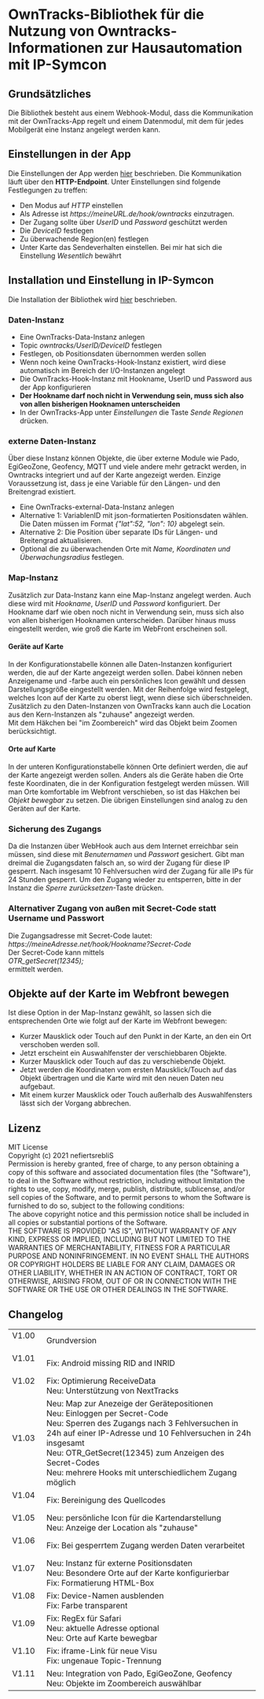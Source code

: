 <!DOCTYPE html>
<html lang="de">
  <head>
    <meta charset="utf-8">
	<meta name="viewport" content="width=device-width">
  </head>

  <body>
	<h1>OwnTracks-Bibliothek für die Nutzung von Owntracks-Informationen zur Hausautomation mit IP-Symcon</h1>
	<h2>Grundsätzliches</h2>
	Die Bibliothek besteht aus einem Webhook-Modul, dass die Kommunikation mit der OwnTracks-App regelt und einem Datenmodul, mit dem für jedes Mobilgerät eine Instanz angelegt werden kann. 
	<h2>Einstellungen in der App</h2>
	Die Einstellungen der App werden <a href="https://owntracks.org/booklet/">hier</a> beschrieben. Die Kommunikation läuft über den <b>HTTP-Endpoint</b>. 
	Unter Einstellungen sind folgende Festlegungen zu treffen:
	<ul>
		<li>Den Modus auf <i>HTTP</i> einstellen</li>
		<li>Als Adresse ist <i>https://meineURL.de/hook/owntracks</i> einzutragen.</li>
		<li>Der Zugang sollte über <i>UserID</i> und <i>Password</i> geschützt werden</li>
		<li>Die <i>DeviceID</i> festlegen</li>
		<li>Zu überwachende Region(en) festlegen</li>
		<li>Unter Karte das Sendeverhalten einstellen. Bei mir hat sich die Einstellung <i>Wesentlich</i> bewährt</li>
	</ul> 
	<h2>Installation und Einstellung in IP-Symcon</h2>
	Die Installation der Bibliothek wird <a href="https://www.symcon.de/service/dokumentation/komponenten/verwaltungskonsole/module-store/">hier</a> beschrieben.
	<h3>Daten-Instanz</h3>
	<ul>
		<li>Eine OwnTracks-Data-Instanz anlegen</li>
		<li>Topic <i>owntracks/UserID/DeviceID</i> festlegen</li>
		<li>Festlegen, ob Positionsdaten übernommen werden sollen</li>
		<li>Wenn noch keine OwnTracks-Hook-Instanz existiert, wird diese automatisch im Bereich der I/O-Instanzen angelegt</li>
		<li>Die OwnTracks-Hook-Instanz mit Hookname, UserID und Password aus der App konfigurieren</li>
		<li><b>Der Hookname darf noch nicht in Verwendung sein, muss sich also von allen bisherigen Hooknamen unterscheiden</b></li>
		<li>In der OwnTracks-App unter <i>Einstellungen</i> die Taste <i>Sende Regionen</i> drücken.</li>
	</ul> 
	<h3>externe Daten-Instanz</h3>
	Über diese Instanz können Objekte, die über externe Module wie Pado, EgiGeoZone, Geofency, MQTT und viele andere mehr getrackt werden, in Owntracks integriert und auf der Karte angezeigt werden. Einzige Voraussetzung ist, dass je eine Variable für den Längen- und den Breitengrad existiert.
	<ul>
		<li>Eine OwnTracks-external-Data-Instanz anlegen</li>
		<li>Alternative 1: VariablenID mit json-formatierten Positionsdaten wählen. Die Daten müssen im Format <i>{"lat":52, "lon": 10}</i> abgelegt sein.</li>
		<li>Alternative 2: Die Position über separate IDs für Längen- und Breitengrad aktualisieren.</li>
		<li>Optional die zu überwachenden Orte mit <i>Name, Koordinaten und Überwachungsradius</i> festlegen.</li>
	</ul> 
	<h3>Map-Instanz</h3>
	Zusätzlich zur Data-Instanz kann eine Map-Instanz angelegt werden. Auch diese wird mit <i>Hookname</i>, <i>UserID</i> und <i>Password</i> konfiguriert. Der Hookname darf wie oben noch nicht in Verwendung sein, muss sich also von allen bisherigen Hooknamen unterscheiden. Darüber hinaus muss eingestellt werden, wie groß die Karte im WebFront erscheinen soll. 
	<h4>Geräte auf Karte</h4>
	In der Konfigurationstabelle können alle Daten-Instanzen konfiguriert werden, die auf der Karte angezeigt werden sollen. Dabei können neben Anzeigename und -farbe auch ein persönliches Icon gewählt und dessen Darstellungsgröße eingestellt werden. Mit der Reihenfolge wird festgelegt, welches Icon auf der Karte zu oberst liegt, wenn diese sich überschneiden. Zusätzlich zu den Daten-Instanzen von OwnTracks kann auch die Location aus den Kern-Instanzen als "zuhause" angezeigt werden.<br>
	Mit dem Häkchen bei "im Zoombereich" wird das Objekt beim Zoomen berücksichtigt.
	<h4>Orte auf Karte</h4>
	In der unteren Konfigurationstabelle können Orte definiert werden, die auf der Karte angezeigt werden sollen. Anders als die Geräte haben die Orte feste Koordinaten, die in der Konfiguration festgelegt werden müssen. Will man Orte komfortable im Webfront verschieben, so ist das Häkchen bei  <i>Objekt bewegbar</i> zu setzen. Die übrigen Einstellungen sind analog zu den Geräten auf der Karte.
	<h3>Sicherung des Zugangs</h3>
	Da die Instanzen über WebHook auch aus dem Internet erreichbar sein müssen, sind diese mit <i>Benuternamen</i> und <i>Passwort</i> gesichert. Gibt man dreimal die Zugangsdaten falsch an, so wird der Zugang für diese IP gesperrt. Nach insgesamt 10 Fehlversuchen wird der Zugang für alle IPs für 24 Stunden gesperrt. Um den Zugang wieder zu entsperren, bitte in der Instanz die <i>Sperre zurücksetzen</i>-Taste drücken. 
	<h3>Alternativer Zugang von außen mit Secret-Code statt Username und Passwort</h3>
	Die Zugangsadresse mit Secret-Code lautet:<br> 
	<i>https://meineAdresse.net/hook/Hookname?Secret-Code</i><br>
	Der Secret-Code kann mittels<br>
	<i>OTR_getSecret(12345);</i><br>
	ermittelt werden.
	<h2>Objekte auf der Karte im Webfront bewegen</h2>
	Ist diese Option in der Map-Instanz gewählt, so lassen sich die entsprechenden Orte wie folgt auf der Karte im Webfront bewegen:
	<ul>
		<li>Kurzer Mausklick oder Touch auf den Punkt in der Karte, an den ein Ort verschoben werden soll.</li>
		<li>Jetzt erscheint ein Auswahlfenster der verschiebbaren Objekte.</li>
		<li>Kurzer Mausklick oder Touch auf das zu verschiebende Objekt.</li>
		<li>Jetzt werden die Koordinaten vom ersten Mausklick/Touch auf das Objekt übertragen und die Karte wird mit den neuen Daten neu aufgebaut.</li>
		<li>Mit einem kurzer Mausklick oder Touch außerhalb des Auswahlfensters lässt sich der Vorgang abbrechen.</li>
	</ul> 
	<h2>Lizenz</h2>
	MIT License<br>
	Copyright (c) 2021 nefiertsrebliS<br>
	Permission is hereby granted, free of charge, to any person obtaining a copy of this software and associated documentation files (the "Software"), to deal in the Software without restriction, including without limitation the rights to use, copy, modify, merge, publish, distribute, sublicense, and/or sell copies of the Software, and to permit persons to whom the Software is furnished to do so, subject to the following conditions:<br>
	The above copyright notice and this permission notice shall be included in all copies or substantial portions of the Software.<br>
	THE SOFTWARE IS PROVIDED "AS IS", WITHOUT WARRANTY OF ANY KIND, EXPRESS OR IMPLIED, INCLUDING BUT NOT LIMITED TO THE WARRANTIES OF MERCHANTABILITY, FITNESS FOR A PARTICULAR PURPOSE AND NONINFRINGEMENT. IN NO EVENT SHALL THE AUTHORS OR COPYRIGHT HOLDERS BE LIABLE FOR ANY CLAIM, DAMAGES OR OTHER LIABILITY, WHETHER IN AN ACTION OF CONTRACT, TORT OR OTHERWISE, ARISING FROM, OUT OF OR IN CONNECTION WITH THE SOFTWARE OR THE USE OR OTHER DEALINGS IN THE SOFTWARE.<br>
	<h2>Changelog</h2>
	<table>
	  <tr>
		<td>V1.00 &nbsp;&nbsp;&nbsp;&nbsp;</td>
		<td>Grundversion</td>
	  </tr>
	  <tr>
		<td>V1.01 &nbsp;&nbsp;&nbsp;&nbsp;</td>
		<td>Fix: Android missing RID and INRID</td>
	  </tr>
	  <tr>
		<td>V1.02 &nbsp;&nbsp;&nbsp;&nbsp;</td>
		<td>Fix: Optimierung ReceiveData<br>
			Neu: Unterstützung von NextTracks</td>
	  </tr>
	  <tr>
		<td>V1.03 &nbsp;&nbsp;&nbsp;&nbsp;</td>
		<td>Neu: Map zur Anezeige der Gerätepositionen<br>
			Neu: Einloggen per Secret-Code<br>
			Neu: Sperren des Zugangs nach 3 Fehlversuchen in 24h auf einer IP-Adresse und 10 Fehlversuchen in 24h insgesamt<br>
			Neu: OTR_GetSecret(12345) zum Anzeigen des Secret-Codes<br>
			Neu: mehrere Hooks mit unterschiedlichem Zugang möglich</td>
	  </tr>
	  <tr>
		<td>V1.04 &nbsp;&nbsp;&nbsp;&nbsp;</td>
		<td>Fix: Bereinigung des Quellcodes</td>
	  </tr>
	  <tr>
		<td>V1.05 &nbsp;&nbsp;&nbsp;&nbsp;</td>
		<td>Neu: persönliche Icon für die Kartendarstellung<br>
			Neu: Anzeige der Location als "zuhause"</td>
	  </tr>
	  <tr>
		<td>V1.06 &nbsp;&nbsp;&nbsp;&nbsp;</td>
		<td>Fix: Bei gesperrtem Zugang werden Daten verarbeitet</td>
	  </tr>
	  <tr>
		<td>V1.07 &nbsp;&nbsp;&nbsp;&nbsp;</td>
		<td>Neu: Instanz für externe Positionsdaten<br>
			Neu: Besondere Orte auf der Karte konfigurierbar<br>
			Fix: Formatierung HTML-Box</td>
	  </tr>
	  <tr>
		<td>V1.08 &nbsp;&nbsp;&nbsp;&nbsp;</td>
		<td>Fix: Device-Namen ausblenden<br>
			Fix: Farbe transparent</td>
	  </tr>
	  <tr>
		<td>V1.09 &nbsp;&nbsp;&nbsp;&nbsp;</td>
		<td>Fix: RegEx für Safari<br>
			Neu: aktuelle Adresse optional<br>
			Neu: Orte auf Karte bewegbar</td>
	  </tr>
	  <tr>
		<td>V1.10 &nbsp;&nbsp;&nbsp;&nbsp;</td>
		<td>Fix: iframe-Link für neue Visu<br>
			Fix: ungenaue Topic-Trennung</td>
	  </tr>
	  <tr>
		<td>V1.11 &nbsp;&nbsp;&nbsp;&nbsp;</td>
		<td>Neu: Integration von Pado, EgiGeoZone, Geofency<br>
			Neu: Objekte im Zoombereich auswählbar</td>
	  </tr>
	</table>
  </body>
</html>
